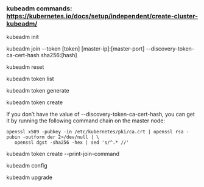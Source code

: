 ### kubeadm commands: https://kubernetes.io/docs/setup/independent/create-cluster-kubeadm/

kubeadm init

kubeadm join --token [token] [master-ip]:[master-port] --discovery-token-ca-cert-hash sha256:[hash]

kubeadm reset

kubeadm token list

kubeadm token generate

kubeadm token create

If you don’t have the value of --discovery-token-ca-cert-hash, you can get it by running the following command chain on the master node:

    openssl x509 -pubkey -in /etc/kubernetes/pki/ca.crt | openssl rsa -pubin -outform der 2>/dev/null | \
       openssl dgst -sha256 -hex | sed 's/^.* //'

kubeadm token create --print-join-command

kubeadm config

kubeadm upgrade



